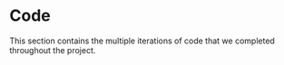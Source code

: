 # Code

This section contains the multiple iterations of code that we completed throughout the project. 
